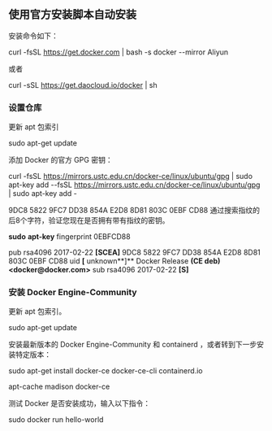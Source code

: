 ## 使用官方安装脚本自动安装

安装命令如下：

curl -fsSL https://get.docker.com | bash -s docker --mirror Aliyun

或者

curl -sSL https://get.daocloud.io/docker | sh

### 设置仓库

更新 apt 包索引

sudo apt-get update



添加 Docker 的官方 GPG 密钥：

curl -fsSL https://mirrors.ustc.edu.cn/docker-ce/linux/ubuntu/gpg | sudo apt-key add --fsSL https://mirrors.ustc.edu.cn/docker-ce/linux/ubuntu/gpg | sudo apt-key add -



9DC8 5822 9FC7 DD38 854A E2D8 8D81 803C 0EBF CD88 通过搜索指纹的后8个字符，验证您现在是否拥有带有指纹的密钥。

**sudo** **apt-key** fingerprint 0EBFCD88

pub  rsa4096 2017-02-22 **[**SCEA**]**
   9DC8 5822 9FC7 DD38 854A  E2D8 8D81 803C 0EBF CD88
uid      **[** unknown**]** Docker Release **(**CE deb**)** **<**docker**@**docker.com**>**
sub  rsa4096 2017-02-22 **[**S**]**



### 安装 Docker Engine-Community

更新 apt 包索引。

sudo apt-get update

安装最新版本的 Docker Engine-Community 和 containerd ，或者转到下一步安装特定版本：

sudo apt-get install docker-ce docker-ce-cli containerd.io

apt-cache madison docker-ce

测试 Docker 是否安装成功，输入以下指令：

sudo docker run hello-world



